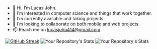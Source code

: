 - 👋 Hi, I’m Lucas John.
- 👀 I’m interested in computer science and things that work together.
- 🌱 I’m currently available and taking projects.
- 💞️ I’m looking to collaborate on both mobile and web projects.
- 📫 Reach me on lucasjohn414@gmail.com
<!--START_SECTION:waka--><!--END_SECTION:waka-->
<!---
LucasJohnNyamhanga/LucasJohnNyamhanga is a ✨ special ✨ repository because its `README.md` (this file) appears on your GitHub profile.
You can click the Preview link to take a look at your changes.
--->
[![GitHub Streak](https://streak-stats.demolab.com/?user=LucasJohnNyamhang)](https://git.io/streak-stats)
![Your Repository's Stats](https://github-readme-stats.vercel.app/api?username=LucasJohnNyamhanga&show_icons=true)
![Your Repository's Stats](https://github-readme-stats.vercel.app/api/top-langs/?username=LucasJohnNyamhanga&theme=blue-green)
